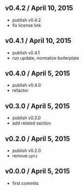

## v0.4.2 / April 10, 2015
- publish v0.4.2
- fix license link

## v0.4.1 / April 10, 2015
- publish v0.4.1
- run update, normalize boilerplate

## v0.4.0 / April 5, 2015
- publish v0.4.0
- refactor

## v0.3.0 / April 5, 2015
- publish v0.3.0
- add related section

## v0.2.0 / April 5, 2015
- publish v0.2.0
- remove `opts`

## v0.0.0 / April 5, 2015
- first commits